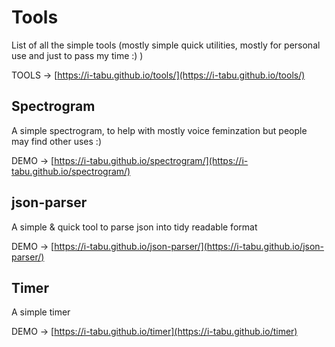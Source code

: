 # Tools
List of all the simple tools (mostly simple quick utilities, mostly for personal use and just to pass my time :) )

TOOLS -> [https://i-tabu.github.io/tools/](https://i-tabu.github.io/tools/)

## Spectrogram
A simple spectrogram, to help with mostly voice feminzation but people may find other uses :)

DEMO -> [https://i-tabu.github.io/spectrogram/](https://i-tabu.github.io/spectrogram/)

## json-parser

A simple & quick tool to parse json into tidy readable format

DEMO -> [https://i-tabu.github.io/json-parser/](https://i-tabu.github.io/json-parser/)

## Timer
A simple timer

DEMO -> [https://i-tabu.github.io/timer](https://i-tabu.github.io/timer)


